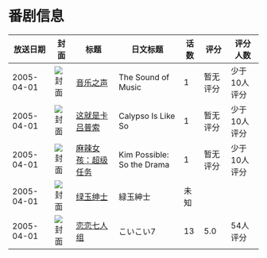 # 番剧信息

|放送日期|封面|标题|日文标题|话数|评分|评分人数|
|---|---|---|---|---|---|---|
|2005-04-01|![封面](https://lain.bgm.tv/pic/cover/c/45/e9/137206_IxCyY.jpg)|[音乐之声](https://bangumi.tv/subject/137206)|The Sound of Music|1|暂无评分|少于10人评分|
|2005-04-01|![封面](https://lain.bgm.tv/pic/cover/c/98/ac/136927_TA65t.jpg)|[这就是卡吕普索](https://bangumi.tv/subject/136927)|Calypso Is Like So|1|暂无评分|少于10人评分|
|2005-04-01|![封面](https://lain.bgm.tv/pic/cover/c/4f/8c/113016_m59K4.jpg)|[麻辣女孩：超级任务](https://bangumi.tv/subject/113016)|Kim Possible: So the Drama|1|暂无评分|少于10人评分|
|2005-04-01|![封面](https://lain.bgm.tv/pic/cover/c/85/37/324781_F7y1A.jpg)|[绿玉绅士](https://bangumi.tv/subject/324781)|緑玉紳士|未知|||
|2005-04-01|![封面](https://lain.bgm.tv/pic/cover/c/e7/1c/31533_Ie854.jpg)|[恋恋七人组](https://bangumi.tv/subject/31533)|こいこい7|13|5.0|54人评分|
